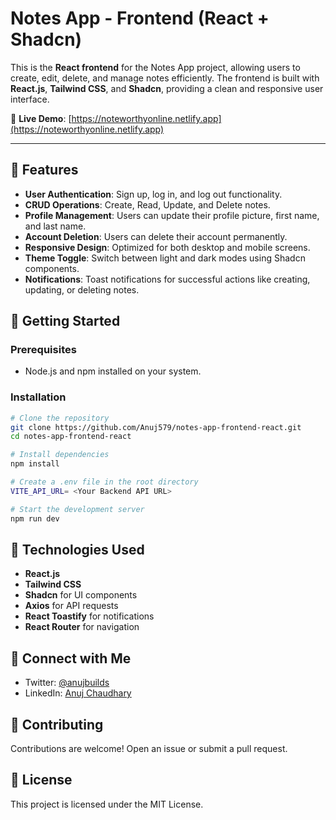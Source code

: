 
# Notes App - Frontend (React + Shadcn)

This is the **React frontend** for the Notes App project, allowing users to create, edit, delete, and manage notes efficiently. The frontend is built with **React.js**, **Tailwind CSS**, and **Shadcn**, providing a clean and responsive user interface.

🔗 **Live Demo**: [https://noteworthyonline.netlify.app](https://noteworthyonline.netlify.app)

---

## 🌟 Features
- **User Authentication**: Sign up, log in, and log out functionality.
- **CRUD Operations**: Create, Read, Update, and Delete notes.
- **Profile Management**: Users can update their profile picture, first name, and last name.
- **Account Deletion**: Users can delete their account permanently.
- **Responsive Design**: Optimized for both desktop and mobile screens.
- **Theme Toggle**: Switch between light and dark modes using Shadcn components.
- **Notifications**: Toast notifications for successful actions like creating, updating, or deleting notes.
  
## 🚀 Getting Started

### Prerequisites
- Node.js and npm installed on your system.

### Installation
```bash
# Clone the repository
git clone https://github.com/Anuj579/notes-app-frontend-react.git
cd notes-app-frontend-react

# Install dependencies
npm install

# Create a .env file in the root directory
VITE_API_URL= <Your Backend API URL>

# Start the development server
npm run dev
```

## 🔧 Technologies Used
- **React.js**
- **Tailwind CSS**
- **Shadcn** for UI components
- **Axios** for API requests
- **React Toastify** for notifications
- **React Router** for navigation

## 📱 Connect with Me
- Twitter: [@anujbuilds](https://x.com/anujbuilds)
- LinkedIn: [Anuj Chaudhary](https://www.linkedin.com/in/anujchaudhary549/)

## 🤝 Contributing
Contributions are welcome! Open an issue or submit a pull request.

## 📜 License
This project is licensed under the MIT License.
